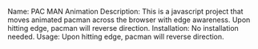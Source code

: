 Name: PAC MAN Animation
Description: This is a javascript project that moves animated pacman across the browser with edge awareness. Upon hitting edge, pacman will reverse direction.
Installation: No installation needed.
Usage: Upon hitting edge, pacman will reverse direction.
